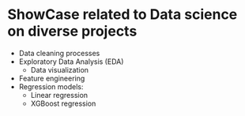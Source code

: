 # ShowCase related to Data science on diverse projects

- Data cleaning processes
- Exploratory Data Analysis (EDA)
   - Data visualization
- Feature engineering
- Regression models:
  - Linear regression
  - XGBoost regression
          

